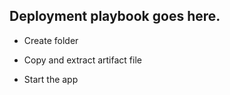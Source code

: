 ## Deployment playbook goes here.

- Create folder

- Copy and extract artifact file

- Start the app